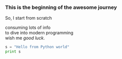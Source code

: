 ### This is the beginning of the awesome journey

So, I start from scratch

  consuming lots of info  
to dive into modern programming  
wish me *good luck*.  

```python
s = "Hello from Python world"
print s
```
